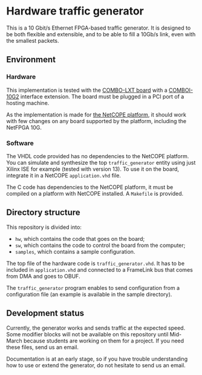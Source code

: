 Hardware traffic generator
==========================

This is a 10 Gbit/s Ethernet FPGA-based traffic generator. It is designed to be both flexible and extensible, and to be able to fill a 10Gb/s link, even with the smallest packets.

Environment
-----------

### Hardware

This implementation is tested with the [COMBO-LXT board](http://www.invea-tech.com/products-and-services/combo-fpga-boards/combo-lxt) with a [COMBOI-10G2](http://www.invea-tech.com/products-and-services/combo-fpga-boards/comboi-10g2) interface extension. The board must be plugged in a PCI port of a hosting machine.

As the implementation is made for [the NetCOPE platform](http://www.invea-tech.com/products-and-services/netcope-fpga-platform), it should work with few changes on any board supported by the platform, including the NetFPGA 10G. 

### Software

The VHDL code provided has no dependencies to the NetCOPE platform. You can simulate and synthesize the top `traffic_generator` entity using just Xilinx ISE for example (tested with version 13). To use it on the board, integrate it in a NetCOPE `application.vhd` file.

The C code has dependencies to the NetCOPE platform, it must be compiled on a platform with NetCOPE installed. A `Makefile` is provided.

Directory structure
-------------------

This repository is divided into:

* `hw`, which contains the code that goes on the board;
* `sw`, which contains the code to control the board from the computer;
* `samples`, which contains a sample configuration.

The top file of the hardware code is `traffic_generator.vhd`. It has to be included in `application.vhd` and connected to a FrameLink bus that comes from DMA and goes to OBUF.

The `traffic_generator` program enables to send configuration from a configuration file (an example is available in the sample directory).

Development status
------------------

Currently, the generator works and sends traffic at the expected speed. Some modifier blocks will not be available on this repository until Mid-March because students are working on them for a project. If you need these files, send us an email.

Documentation is at an early stage, so if you have trouble understanding how to use or extend the generator, do not hesitate to send us an email.